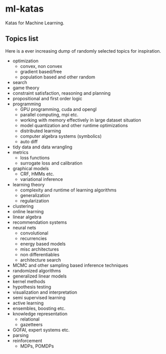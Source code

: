 # ml-katas

Katas for Machine Learning.

## Topics list

Here is a ever increasing dump of randomly selected topics for inspiration.

- optimization
  - convex, non convex
  - gradient based/free
  - population based and other random
- search
- game theory
- constraint satisfaction, reasoning and planning
- propositional and first order logic
- programming
  - GPU programming, cuda and opengl
  - parallel computing, mpi etc.
  - working with memory effectively in large dataset situation
  - model quantization and other runtime optimizations
  - distributed learning
  - computer algebra systems (symbolics)
  - auto diff
- tidy data and data wrangling
- metrics
  - loss functions
  - surrogate loss and calibration
- graphical models
  - CRF, HMMs etc.
  - variational inference
- learning theory
  - complexity and runtime of learning algorithms
  - generalization
  - regularization
- clustering
- online learning
- linear algebra
- recommendation systems
- neural nets
  - convolutional
  - recurrencies
  - energy based models
  - misc architectures
  - non differentiables
  - architecture search
- MCMC and other sampling based inference techniques
- randomized algorithms
- generalized linear models
- kernel methods
- hypothesis testing
- visualization and interpretation
- semi supervised learning
- active learning
- ensembles, boosting etc.
- knowledge representation
  - relational
  - gazetteers
- GOFAI, expert systems etc.
- parsing
- reinforcement
  - MDPs, POMDPs
